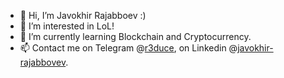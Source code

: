 - 👋 Hi, I’m Javokhir Rajabboev :)
- 👀 I’m interested in LoL!
- 🌱 I’m currently learning Blockchain and Cryptocurrency.
- 📫 Contact me on Telegram @[r3duce]( https://t.me/r3duce/), on Linkedin @[javokhir-rajabbovev](linkedin.com/in/javokhir-rajabboev).

<!---
Javokhir12/Javokhir12 is a ✨ special ✨ repository because its `README.md` (this file) appears on your GitHub profile.
You can click the Preview link to take a look at your changes.
--->
